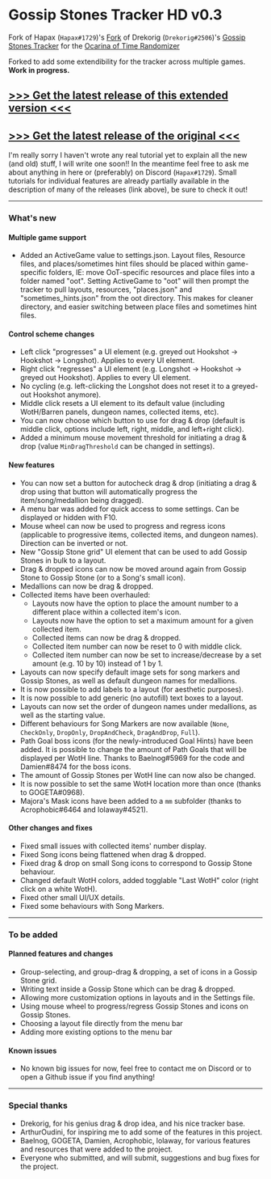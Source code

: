 # Gossip Stones Tracker HD v0.3
Fork of Hapax (`Hapax#1729`)'s [Fork](https://github.com/HapaxL/GSTHD/tree/master) of Drekorig (`Drekorig#2506`)'s [Gossip Stones Tracker](https://github.com/Draeko/ootr_gst/tree/ladder_version) for the [Ocarina of Time Randomizer](https://ootrandomizer.com)

Forked to add some extendibility for the tracker across multiple games. **Work in progress.**

## [>>> Get the latest release of this extended version <<<](https://github.com/Level80Starmie/GSTHD/releases/tag/latest)

## [>>> Get the latest release of the original <<<](https://github.com/HapaxL/GSTHD/releases/latest)

I'm really sorry I haven't wrote any real tutorial yet to explain all the new (and old) stuff, I will write one soon!! In the meantime feel free to ask me about anything in here or (preferably) on Discord (`Hapax#1729`). Small tutorials for individual features are already partially available in the description of many of the releases (link above), be sure to check it out!
___

### What's new
#### Multiple game support
- Added an ActiveGame value to settings.json. Layout files, Resource files, and places/sometimes hint files should be placed within game-specific folders, IE: move OoT-specific resources and place files into a folder named "oot". Setting ActiveGame to "oot" will then prompt the tracker to pull layouts, resources, "places.json" and "sometimes_hints.json" from the oot directory. This makes for cleaner directory, and easier switching between place files and sometimes hint files.

#### Control scheme changes
- Left click "progresses" a UI element (e.g. greyed out Hookshot -> Hookshot -> Longshot). Applies to every UI element.
- Right click "regresses" a UI element (e.g. Longshot -> Hookshot -> greyed out Hookshot). Applies to every UI element.
- No cycling (e.g. left-clicking the Longshot does not reset it to a greyed-out Hookshot anymore).
- Middle click resets a UI element to its default value (including WotH/Barren panels, dungeon names, collected items, etc).
- You can now choose which button to use for drag & drop (default is middle click, options include left, right, middle, and left+right click).
- Added a minimum mouse movement threshold for initiating a drag & drop (value `MinDragThreshold` can be changed in settings).

#### New features
- You can now set a button for autocheck drag & drop (initiating a drag & drop using that button will automatically progress the item/song/medallion being dragged).
- A menu bar was added for quick access to some settings. Can be displayed or hidden with F10.
- Mouse wheel can now be used to progress and regress icons (applicable to progressive items, collected items, and dungeon names). Direction can be inverted or not.
- New "Gossip Stone grid" UI element that can be used to add Gossip Stones in bulk to a layout.
- Drag & dropped icons can now be moved around again from Gossip Stone to Gossip Stone (or to a Song's small icon).
- Medallions can now be drag & dropped.
- Collected items have been overhauled:
  - Layouts now have the option to place the amount number to a different place within a collected item's icon.
  - Layouts now have the option to set a maximum amount for a given collected item.
  - Collected items can now be drag & dropped.
  - Collected item number can now be reset to 0 with middle click.
  - Collected item number can now be set to increase/decrease by a set amount (e.g. 10 by 10) instead of 1 by 1.
- Layouts can now specify default image sets for song markers and Gossip Stones, as well as default dungeon names for medallions.
- It is now possible to add labels to a layout (for aesthetic purposes).
- It is now possible to add generic (no autofill) text boxes to a layout.
- Layouts can now set the order of dungeon names under medallions, as well as the starting value.
- Different behaviours for Song Markers are now available (`None`, `CheckOnly`, `DropOnly`, `DropAndCheck`, `DragAndDrop`, `Full`).
- Path Goal boss icons (for the newly-introduced Goal Hints) have been added. It is possible to change the amount of Path Goals that will be displayed per WotH line. Thanks to Baelnog#5969 for the code and Damien#8474 for the boss icons.
- The amount of Gossip Stones per WotH line can now also be changed.
- It is now possible to set the same WotH location more than once (thanks to GOGETA#0968).
- Majora's Mask icons have been added to a `mm` subfolder (thanks to Acrophobic#6464 and lolaway#4521).

#### Other changes and fixes
- Fixed small issues with collected items' number display.
- Fixed Song icons being flattened when drag & dropped.
- Fixed drag & drop on small Song icons to correspond to Gossip Stone behaviour.
- Changed default WotH colors, added togglable "Last WotH" color (right click on a white WotH).
- Fixed other small UI/UX details.
- Fixed some behaviours with Song Markers.
___

### To be added
#### Planned features and changes
- Group-selecting, and group-drag & dropping, a set of icons in a Gossip Stone grid.
- Writing text inside a Gossip Stone which can be drag & dropped.
- Allowing more customization options in layouts and in the Settings file.
- Using mouse wheel to progress/regress Gossip Stones and icons on Gossip Stones.
- Choosing a layout file directly from the menu bar
- Adding more existing options to the menu bar

#### Known issues
- No known big issues for now, feel free to contact me on Discord or to open a Github issue if you find anything!
___

### Special thanks
- Drekorig, for his genius drag & drop idea, and his nice tracker base.
- ArthurOudini, for inspiring me to add some of the features in this project.
- Baelnog, GOGETA, Damien, Acrophobic, lolaway, for various features and resources that were added to the project.
- Everyone who submitted, and will submit, suggestions and bug fixes for the project.

